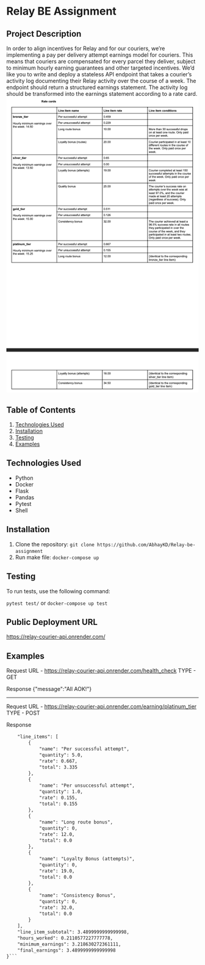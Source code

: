 # Relay BE Assignment

## Project Description
In order to align incentives for Relay and for our couriers, we’re implementing a pay per delivery attempt earnings model for couriers. This means that couriers are compensated for every parcel they deliver, subject to minimum hourly earning guarantees and other targeted incentives.
We’d like you to write and deploy a stateless API endpoint that takes a courier’s activity log documenting their Relay activity over the course of a week. The endpoint should return a structured earnings statement. The activity log should be transformed into the earnings statement according to a rate card.
![Rate Card](image.png)

## Table of Contents
1. [Technologies Used](#technologies-used)
2. [Installation](#installation)
3. [Testing](#testing)
4. [Examples](#examples)

## Technologies Used
- Python
- Docker
- Flask
- Pandas
- Pytest
- Shell

## Installation
1. Clone the repository: `git clone https://github.com/AbhayKD/Relay-be-assignment`
2. Run make file: `docker-compose up`

## Testing 
To run tests, use the following command:

```pytest test/```
or
```docker-compose up test```

## Public Deployment URL

https://relay-courier-api.onrender.com/

## Examples 

Request
URL - https://relay-courier-api.onrender.com/health_check
TYPE - GET

Response
{"message":"All AOK!"}

----------------------------------------------------------
Request
URL - https://relay-courier-api.onrender.com/earning/platinum_tier
TYPE - POST

Response
```{
    "line_items": [
        {
            "name": "Per successful attempt",
            "quantity": 5.0,
            "rate": 0.667,
            "total": 3.335
        },
        {
            "name": "Per unsuccessful attempt",
            "quantity": 1.0,
            "rate": 0.155,
            "total": 0.155
        },
        {
            "name": "Long route bonus",
            "quantity": 0,
            "rate": 12.0,
            "total": 0.0
        },
        {
            "name": "Loyalty Bonus (attempts)",
            "quantity": 0,
            "rate": 19.0,
            "total": 0.0
        },
        {
            "name": "Consistency Bonus",
            "quantity": 0,
            "rate": 32.0,
            "total": 0.0
        }
    ],
    "line_item_subtotal": 3.4899999999999998,
    "hours_worked": 0.2110577227777778,
    "minimum_earnings": 3.218630272361111,
    "final_earnings": 3.4899999999999998
}```
